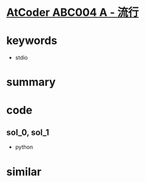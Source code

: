 # [AtCoder ABC004 A - 流行](https://atcoder.jp/contests/abc004/tasks/abc004_1)


# keywords 
- stdio


# summary


# code 
## sol_0, sol_1
- python


# similar
